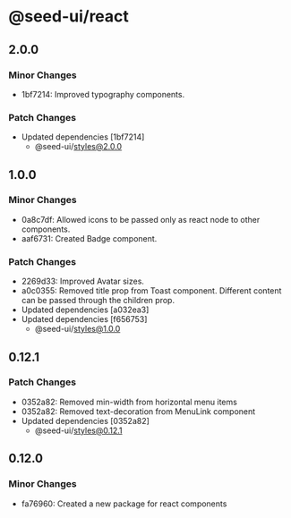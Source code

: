 # @seed-ui/react

## 2.0.0

### Minor Changes

- 1bf7214: Improved typography components.

### Patch Changes

- Updated dependencies [1bf7214]
  - @seed-ui/styles@2.0.0

## 1.0.0

### Minor Changes

- 0a8c7df: Allowed icons to be passed only as react node to other components.
- aaf6731: Created Badge component.

### Patch Changes

- 2269d33: Improved Avatar sizes.
- a0c0355: Removed title prop from Toast component. Different content can be passed through the children prop.
- Updated dependencies [a032ea3]
- Updated dependencies [f656753]
  - @seed-ui/styles@1.0.0

## 0.12.1

### Patch Changes

- 0352a82: Removed min-width from horizontal menu items
- 0352a82: Removed text-decoration from MenuLink component
- Updated dependencies [0352a82]
  - @seed-ui/styles@0.12.1

## 0.12.0

### Minor Changes

- fa76960: Created a new package for react components
